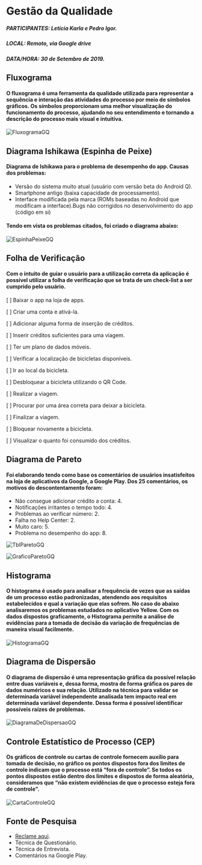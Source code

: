 # Gestão da Qualidade

##### PARTICIPANTES: Letícia Karla e Pedro Igor.
##### LOCAL: Remoto, via Google drive
##### DATA/HORA: 30 de Setembro de 2019.

## Fluxograma
#### O fluxograma é uma ferramenta da qualidade utilizada para representar a sequência e interação das atividades do processo por meio de símbolos gráficos. Os símbolos proporcionam uma melhor visualização do funcionamento do processo, ajudando no seu entendimento e tornando a descrição do processo mais visual e intuitiva.

![FluxogramaGQ](/img/modelagem/gestaoqualidade/FluxogramaGQ.png)

## Diagrama Ishikawa (Espinha de Peixe)
#### Diagrama de Ishikawa para o problema de desempenho do app. Causas dos problemas:
* Versão do sistema muito atual (usuário com versão beta do Android Q).
* Smartphone antigo (baixa capacidade de processamento).
* Interface modificada pela marca (ROMs baseadas no Android que modificam a interface).Bugs não corrigidos no desenvolvimento do app (código em si)

#### Tendo em vista os problemas citados, foi criado o diagrama abaixo:

![EspinhaPeixeGQ](/img/modelagem/gestaoqualidade/EspinhaPeixeGQ.png)

## Folha de Verificação
#### Com o intuito de guiar o usuário para a utilização correta da aplicação é possível utilizar a folha de verificação que se trata de um check-list a ser cumprido pelo usuário.

[ ] Baixar o app na loja de apps.

[ ] Criar uma conta e ativá-la.

[ ] Adicionar alguma forma de inserção de créditos.

[ ] Inserir créditos suficientes para uma viagem.

[ ] Ter um plano de dados móveis.

[ ] Verificar a localização de bicicletas disponíveis.

[ ] Ir ao local da bicicleta.

[ ] Desbloquear a bicicleta utilizando o QR Code.

[ ] Realizar a viagem.

[ ] Procurar por uma área correta para deixar a bicicleta.

[ ] Finalizar a viagem.

[ ] Bloquear novamente a bicicleta.

[ ] Visualizar o quanto foi consumido dos créditos.

## Diagrama de Pareto
#### Foi elaborando tendo como base os comentários de usuários insatisfeitos na loja de aplicativos da Google, a Google Play. Dos 25 comentários, os motivos do descontentamento foram: 
* Não consegue adicionar crédito a conta: 4.
* Notificações irritantes o tempo todo: 4.
* Problemas ao verificar número: 2.
* Falha no Help Center: 2.
* Muito caro: 5.
* Problema no desempenho do app: 8.

![TblParetoGQ](/img/modelagem/gestaoqualidade/TblParetoGQ.png)

![GraficoParetoGQ](/img/modelagem/gestaoqualidade/GraficoParetoGQ.png)

## Histograma
#### O histograma é usado para analisar a frequência de vezes que as saídas de um processo estão padronizadas, atendendo aos requisitos estabelecidos e qual a variação que elas sofrem. No caso do abaixo analisaremos os problemas estudados no aplicativo Yellow. Com os dados dispostos graficamente, o Histograma permite a análise de evidências para a tomada de decisão da variação de frequências de maneira visual facilmente.

![HistogramaGQ](/img/modelagem/gestaoqualidade/HistogramaGQ.png)

## Diagrama de Dispersão
#### O diagrama de dispersão é uma representação gráfica da possível relação entre duas variáveis e, dessa forma, mostra de forma gráfica os pares de dados numéricos e sua relação. Utilizado na técnica para validar se determinada variável independente analisada tem impacto real em determinada variável dependente. Dessa forma é possível identificar possíveis raízes de problemas. 

![DiagramaDeDispersaoGQ](/img/modelagem/gestaoqualidade/DiagramaDeDispersaoGQ.png)

## Controle Estatístico de Processo (CEP)
#### Os gráficos de controle ou cartas de controle  fornecem auxílio para tomada de decisão, no gráfico os pontos dispostos fora dos limites de controle indicam que o processo está “fora de controle”. Se todos os pontos dispostos estão dentro dos limites e dispostos de forma aleatória, consideramos que “não existem evidências de que o processo esteja fora de controle".

![CartaControleGQ](/img/modelagem/gestaoqualidade/CartaControleGQ.png)

## Fonte de Pesquisa
* [Reclame aqui](https://www.reclameaqui.com.br/empresa/yellow_292088).
* Técnica de Questionário.
* Técnica de Entrevista.
* Comentários na Google Play.




